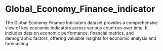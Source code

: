 # Global_Economy_Finance_indicator
The Global Economy Finance Indicators dataset provides a comprehensive view of key economic indicators across various countries over time. It includes data on economic performance, financial metrics, and demographic factors, offering valuable insights for economic analysis and forecasting.
